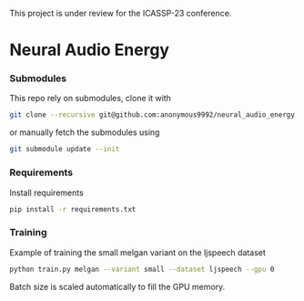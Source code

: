 This project is under review for the ICASSP-23 conference.

# Neural Audio Energy

### Submodules

This repo rely on submodules, clone it with 

```bash
git clone --recursive git@github.com:anonymous9992/neural_audio_energy.git
```

or manually fetch the submodules using

```bash
git submodule update --init
```

### Requirements
Install requirements 
```bash
pip install -r requirements.txt
```

### Training
Example of training the small melgan variant on the ljspeech dataset
```bash
python train.py melgan --variant small --dataset ljspeech --gpu 0
```
Batch size is scaled automatically to fill the GPU memory.

